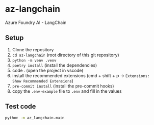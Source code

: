 # az-langchain
Azure Foundry AI - LangChain


## Setup

1. Clone the repository
2. `cd az-langchain` (root directory of this git repository)
3. `python -m venv .venv`
4. `poetry install` (install the dependencies)
5. code . (open the project in vscode)
6. install the recommended extensions (cmd + shift + p -> `Extensions: Show Recommended Extensions`)
7. `pre-commit install` (install the pre-commit hooks)
8. copy the `.env-example` file to `.env` and fill in the values

## Test code

```sh
python -m az_langchain.main
```
